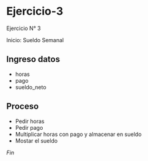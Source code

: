 # Ejercicio-3

Ejercicio N° 3

Inicio: Sueldo Semanal

## Ingreso datos
- horas
- pago
- sueldo_neto

## Proceso
- Pedir horas
- Pedir pago
- Multiplicar horas con pago y almacenar en sueldo
- Mostar el sueldo

*Fin*
